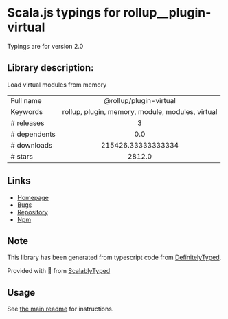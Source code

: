 
# Scala.js typings for rollup__plugin-virtual

Typings are for version 2.0

## Library description:
Load virtual modules from memory

|                    |                 |
| ------------------ | :-------------: |
| Full name          | @rollup/plugin-virtual |
| Keywords           | rollup, plugin, memory, module, modules, virtual |
| # releases         | 3 |
| # dependents       | 0.0 |
| # downloads        | 215426.33333333334 |
| # stars            | 2812.0 |

## Links
- [Homepage](https://github.com/rollup/plugins/tree/master/packages/virtual#readme)
- [Bugs](https://github.com/rollup/rollup-plugin-virtual/issues)
- [Repository](https://github.com/rollup/plugins)
- [Npm](https://www.npmjs.com/package/%40rollup%2Fplugin-virtual)
    


## Note
This library has been generated from typescript code from [DefinitelyTyped](https://definitelytyped.org).

Provided with :purple_heart: from [ScalablyTyped](https://github.com/oyvindberg/ScalablyTyped)

## Usage
See [the main readme](../../readme.md) for instructions.


